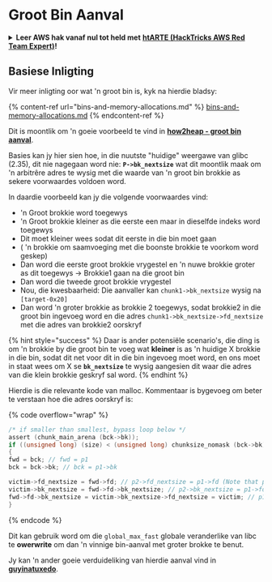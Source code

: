 # Groot Bin Aanval

<details>

<summary><strong>Leer AWS hak vanaf nul tot held met</strong> <a href="https://training.hacktricks.xyz/courses/arte"><strong>htARTE (HackTricks AWS Red Team Expert)</strong></a><strong>!</strong></summary>

Ander maniere om HackTricks te ondersteun:

* As jy wil sien jou **maatskappy geadverteer in HackTricks** of **laai HackTricks af in PDF-formaat** Kyk na die [**INSKRYWINGSPLANNE**](https://github.com/sponsors/carlospolop)!
* Kry die [**amptelike PEASS & HackTricks swag**](https://peass.creator-spring.com)
* Ontdek [**Die PEASS Familie**](https://opensea.io/collection/the-peass-family), ons versameling van eksklusiewe [**NFTs**](https://opensea.io/collection/the-peass-family)
* **Sluit aan by die** 💬 [**Discord groep**](https://discord.gg/hRep4RUj7f) of die [**telegram groep**](https://t.me/peass) of **volg** ons op **Twitter** 🐦 [**@hacktricks\_live**](https://twitter.com/hacktricks\_live)**.**
* **Deel jou haktruuks deur PRs in te dien by die** [**HackTricks**](https://github.com/carlospolop/hacktricks) en [**HackTricks Cloud**](https://github.com/carlospolop/hacktricks-cloud) github repos.

</details>

## Basiese Inligting

Vir meer inligting oor wat 'n groot bin is, kyk na hierdie bladsy:

{% content-ref url="bins-and-memory-allocations.md" %}
[bins-and-memory-allocations.md](bins-and-memory-allocations.md)
{% endcontent-ref %}

Dit is moontlik om 'n goeie voorbeeld te vind in [**how2heap - groot bin aanval**](https://github.com/shellphish/how2heap/blob/master/glibc\_2.35/large\_bin\_attack.c).

Basies kan jy hier sien hoe, in die nuutste "huidige" weergawe van glibc (2.35), dit nie nagegaan word nie: **`P->bk_nextsize`** wat dit moontlik maak om 'n arbitrêre adres te wysig met die waarde van 'n groot bin brokkie as sekere voorwaardes voldoen word.

In daardie voorbeeld kan jy die volgende voorwaardes vind:

* 'n Groot brokkie word toegewys
* 'n Groot brokkie kleiner as die eerste een maar in dieselfde indeks word toegewys
* Dit moet kleiner wees sodat dit eerste in die bin moet gaan
* ( 'n brokkie om saamvoeging met die boonste brokkie te voorkom word geskep)
* Dan word die eerste groot brokkie vrygestel en 'n nuwe brokkie groter as dit toegewys -> Brokkie1 gaan na die groot bin
* Dan word die tweede groot brokkie vrygestel
* Nou, die kwesbaarheid: Die aanvaller kan `chunk1->bk_nextsize` wysig na `[target-0x20]`
* Dan word 'n groter brokkie as brokkie 2 toegewys, sodat brokkie2 in die groot bin ingevoeg word en die adres `chunk1->bk_nextsize->fd_nextsize` met die adres van brokkie2 oorskryf

{% hint style="success" %}
Daar is ander potensiële scenario's, die ding is om 'n brokkie by die groot bin te voeg wat **kleiner** is as 'n huidige X brokkie in die bin, sodat dit net voor dit in die bin ingevoeg moet word, en ons moet in staat wees om X se **`bk_nextsize`** te wysig aangesien dit waar die adres van die klein brokkie geskryf sal word.
{% endhint %}

Hierdie is die relevante kode van malloc. Kommentaar is bygevoeg om beter te verstaan hoe die adres oorskryf is:

{% code overflow="wrap" %}
```c
/* if smaller than smallest, bypass loop below */
assert (chunk_main_arena (bck->bk));
if ((unsigned long) (size) < (unsigned long) chunksize_nomask (bck->bk))
{
fwd = bck; // fwd = p1
bck = bck->bk; // bck = p1->bk

victim->fd_nextsize = fwd->fd; // p2->fd_nextsize = p1->fd (Note that p1->fd is p1 as it's the only chunk)
victim->bk_nextsize = fwd->fd->bk_nextsize; // p2->bk_nextsize = p1->fd->bk_nextsize
fwd->fd->bk_nextsize = victim->bk_nextsize->fd_nextsize = victim; // p1->fd->bk_nextsize->fd_nextsize = p2
}
```
{% endcode %}

Dit kan gebruik word om die `global_max_fast` globale veranderlike van libc te **owerwrite** om dan 'n vinnige bin-aanval met groter brokke te benut.

Jy kan 'n ander goeie verduideliking van hierdie aanval vind in [**guyinatuxedo**](https://guyinatuxedo.github.io/32-largebin\_attack/largebin\_explanation0/index.html).
